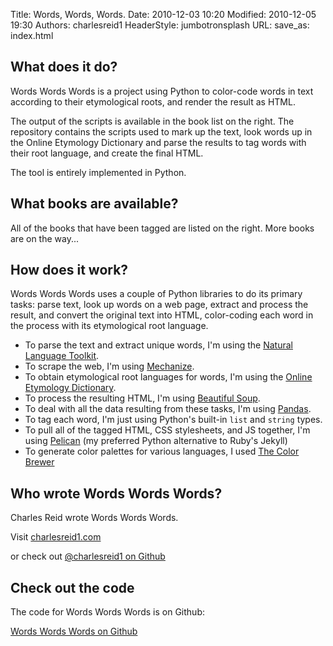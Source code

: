 Title: Words, Words, Words.
Date: 2010-12-03 10:20
Modified: 2010-12-05 19:30
Authors: charlesreid1
HeaderStyle: jumbotronsplash
URL: 
save_as: index.html

## What does it do?

Words Words Words is a project using Python to color-code words in text
according to their etymological roots, and render the result as HTML.

The output of the scripts is available in the book list on the right.
The repository contains the scripts used to mark up the text, 
look words up in the Online Etymology Dictionary and parse the results
to tag words with their root language, and create the final HTML.

The tool is entirely implemented in Python.

## What books are available?

All of the books that have been tagged are listed on the right. 
More books are on the way...

## How does it work?

Words Words Words uses a couple of Python libraries to do its primary tasks: parse text, look up words on a web page, extract and process the result, and convert the original text into HTML, color-coding each word in the process with its etymological root language.

* To parse the text and extract unique words, I'm using the [Natural Language Toolkit](http://www.nltk.org).
* To scrape the web, I'm using [Mechanize](http://wwwsearch.sourceforge.net/mechanize/).
* To obtain etymological root languages for words, I'm using the [Online Etymology Dictionary](http://www.etymonline.com).
* To process the resulting HTML, I'm using [Beautiful Soup](http://www.crummy.com/software/BeautifulSoup/bs4/doc/).
* To deal with all the data resulting from these tasks, I'm using [Pandas](http://pandas.pydata.org/).
* To tag each word, I'm just using Python's built-in ```list``` and ```string``` types.
* To pull all of the tagged HTML, CSS stylesheets, and JS together, I'm using [Pelican](http://blog.getpelican.com/) 
  (my preferred Python alternative to Ruby's Jekyll)
* To generate color palettes for various languages, I used [The Color Brewer](http://colorbrewer2.org/)

## Who wrote Words Words Words?

Charles Reid wrote Words Words Words.

Visit [charlesreid1.com](http://charlesreid1.com/)

or check out [@charlesreid1 on Github](https://github.com/charlesreid1)

## Check out the code

The code for Words Words Words is on Github:

<a class="btn btn-success" href="http://github.com/charlesreid1/wordswordswords" role="button">Words Words Words on Github</a>

